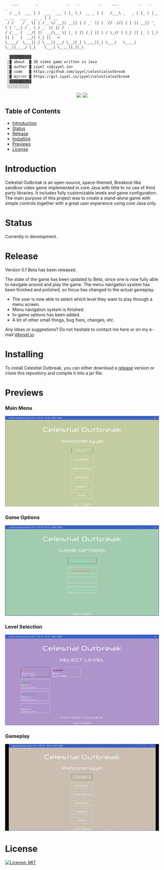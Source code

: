 ```
   ___        _             _    _         _     ___         _    _                         _    
  / __\  ___ | |  ___  ___ | |_ (_)  __ _ | |   /___\ _   _ | |_ | |__   _ __   ___   __ _ | | __
 / /    / _ \| | / _ \/ __|| __|| | / _` || |  //  //| | | || __|| '_ \ | '__| / _ \ / _` || |/ /
/ /___ |  __/| ||  __/\__ \| |_ | || (_| || | / \_// | |_| || |_ | |_) || |   |  __/| (_| ||   < 
\____/  \___||_| \___||___/ \__||_| \__,_||_| \___/   \__,_| \__||_.__/ |_|    \___| \__,_||_|\_\

  ▓▓▓▓▓▓▓▓▓▓
 ░▓ about  ▓ 2D video game written in Java
 ░▓ author ▓ iyyel <i@iyyel.io>
 ░▓ code   ▓ https://github.com/iyyel/celestialoutbreak
 ░▓ mirror ▓ https://git.iyyel.io/iyyel/celestialoutbreak
 ░▓▓▓▓▓▓▓▓▓▓
 ░░░░░░░░░░
```

<p align="center">
<a href="https://travis-ci.org/iyyel/celestialoutbreak"><img src="https://travis-ci.org/iyyel/celestialoutbreak.svg?branch=master"></a>
<a href="./LICENSE.md"><img src="https://img.shields.io/badge/license-MIT-blue.svg"></a>
</p>

## Table of Contents
 - [Introduction](#Introduction)
 - [Status](#Status)
 - [Release](#Release)
 - [Installing](#Installing)
 - [Previews](#My-setup)
 - [License](#License)

# Introduction

Celestial Outbreak is an open-source, space-themed, Breakout-like sandbox video game implemented in core Java with little to no use of third party libraries. It includes fully customizable levels and game configuration. The main purpose of this project was to create a stand-alone game with simple controls together with a great user experience using core Java only.

# Status
Currently in development.

# Release
Version 0.1 Beta has been released.

The state of the game has been updated to Beta, since one is now fully able to navigate around and play the game. The menu navigation system has been finished and polished, so focus has changed to the actual gameplay.

* The user is now able to select which level they want to play through a menu screen.
* Menu navigation system is finished.
* In-game options has been added.
* A lot of other small things, bug fixes, changes, etc.

Any ideas or suggestions? Do not hesitate to contact me here or on my e-mail i@iyyel.io.

# Installing

To install Celestial Outbreak, you can either download a [release](https://github.com/iyyel/celestialoutbreak/releases) version or clone this repository and compile it into a jar file.

# Previews

### Main Menu
![Main Menu](img/welcome_screen.png)

### Game Options
![GameOptions](img/game_options.png)

### Level Selection
![LevelSelect](img/select_level.png)

### Gameplay
![Gameplay](img/gameplay.gif)

# License

[![License: MIT](https://img.shields.io/badge/License-MIT-yellow.svg)](LICENSE.md)
